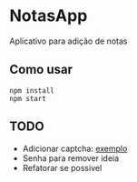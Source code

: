 # NotasApp

Aplicativo para adição de notas

## Como usar

```
npm install
npm start
```

## TODO

- Adicionar captcha: [exemplo](https://www.youtube.com/watch?v=UzCkSzmEq8E)
- Senha para remover ideia
- Refatorar se possivel

